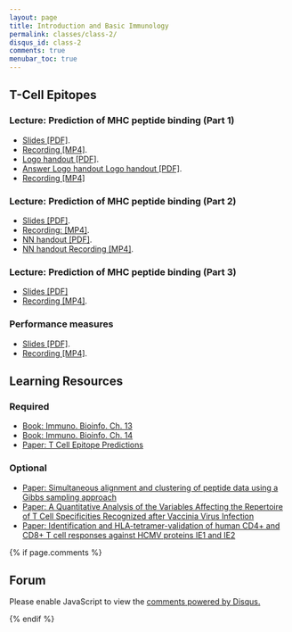 ```yaml
---
layout: page
title: Introduction and Basic Immunology
permalink: classes/class-2/
disqus_id: class-2
comments: true
menubar_toc: true
---
```


## T-Cell Epitopes

### Lecture: Prediction of MHC peptide binding (Part 1) 

- [Slides [PDF]](http://www.cbs.dtu.dk/courses/27685.imm/presentations/MHCbinding_2020_part1.pdf).
- [Recording [MP4]](http://www.cbs.dtu.dk/courses/27685.imm/recordings/MHC_part1.mp4).
- [Logo handout [PDF]](http://www.cbs.dtu.dk/courses/27685.imm/presentations/Ex_Logo.pdf).
- [Answer Logo handout Logo handout [PDF]](http://www.cbs.dtu.dk/courses/27685.imm/presentations/Ex_Logo_ans.pdf).
- [Recording [MP4]](http://www.cbs.dtu.dk/courses/27685.imm/recordings/Ex_Logo.mp4)

### Lecture: Prediction of MHC peptide binding (Part 2)

- [Slides [PDF]](http://www.cbs.dtu.dk/courses/27685.imm/presentations/MHCbinding_2020_part2.pdf).
- [Recording: [MP4]](http://www.cbs.dtu.dk/courses/27685.imm/recordings/MHC_part2.mp4).
- [NN handout [PDF]](http://www.cbs.dtu.dk/courses/27685.imm/presentations/NN_handout.pdf).
- [NN handout Recording [MP4]](http://www.cbs.dtu.dk/courses/27685.imm/recordings/Ex_NN.mp4).

### Lecture: Prediction of MHC peptide binding (Part 3)

- [Slides [PDF]](http://www.cbs.dtu.dk/courses/27685.imm/presentations/MHCbinding_2020_part3.pdf)
- [Recording [MP4]](http://www.cbs.dtu.dk/courses/27685.imm/recordings/MHC_part3.mp4).

### Performance measures

- [Slides [PDF]](http://www.cbs.dtu.dk/courses/ILRI_workshop/presentations/Performance_measure.pdf).
- [Recording [MP4]](http://www.cbs.dtu.dk/courses/22125/recordings/Performance_measure.mp4).

## Learning Resources

### Required

- [Book: Immuno. Bioinfo. Ch. 13](https://teaching.healthtech.dtu.dk/22145/images/a/aa/Lund_et_al_immunological_bioinformatics_2005_chapter_13.pdf)
- [Book: Immuno. Bioinfo. Ch. 14](https://teaching.healthtech.dtu.dk/22145/images/b/ba/Lund_et_al_immunological_bioinformatics_2005_chapter_14.pdf)
- [Paper: T Cell Epitope Predictions](https://www.annualreviews.org/doi/10.1146/annurev-immunol-082119-124838)

### Optional
- [Paper: Simultaneous alignment and clustering of peptide data using a Gibbs sampling approach](https://www.ncbi.nlm.nih.gov/pubmed/23097419)
- [Paper: A Quantitative Analysis of the Variables Affecting the Repertoire of T Cell Specificities Recognized after Vaccinia Virus Infection](http://www.jimmunol.org/content/178/12/7890.long)
- [Paper: Identification and HLA-tetramer-validation of human CD4+ and CD8+ T cell responses against HCMV proteins IE1 and IE2](https://www.ncbi.nlm.nih.gov/pubmed/24760079)

{% if page.comments %}

## Forum

<div id="disqus_thread"></div>
<script>

    var disqus_config = function () {
      this.page.url = '{{ page.url | absolute_url }}';
      this.page.identifier = '{{ page.disqus_id }}';
    };

    (function() { // DON'T EDIT BELOW THIS LINE
    var d = document, s = d.createElement('script');
    s.src = 'https://inmunoinformatics.disqus.com/embed.js';
    s.setAttribute('data-timestamp', +new Date());
    (d.head || d.body).appendChild(s);
    })();

</script>
<noscript>Please enable JavaScript to view the <a href="https://disqus.com/?ref_noscript">comments powered by Disqus.</a></noscript>

<script id="dsq-count-scr" src="//inmunoinformatics.disqus.com/count.js" async></script>
{% endif %}